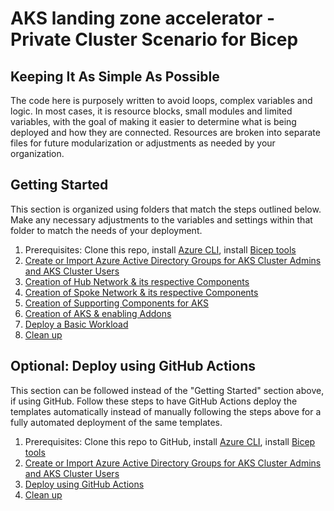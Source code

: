 # AKS landing zone accelerator - Private Cluster Scenario for Bicep

## Keeping It As Simple As Possible

The code here is purposely written to avoid loops, complex variables and logic. In most cases, it is resource blocks, small modules and limited variables, with the goal of making it easier to determine what is being deployed and how they are connected. Resources are broken into separate files for future modularization or adjustments as needed by your organization.

## Getting Started

This section is organized using folders that match the steps outlined below. Make any necessary adjustments to the variables and settings within that folder to match the needs of your deployment.

1. Prerequisites: Clone this repo, install [Azure CLI](https://learn.microsoft.com/cli/azure/install-azure-cli), install [Bicep tools](https://learn.microsoft.com/azure/azure-resource-manager/bicep/install)
2. [Create or Import Azure Active Directory Groups for AKS Cluster Admins and AKS Cluster Users](./02-aad.md)
3. [Creation of Hub Network & its respective Components](./03-network-hub.md)
4. [Creation of Spoke Network & its respective Components](./04-network-lz.md)
5. [Creation of Supporting Components for AKS](./05-aks-supporting.md)
6. [Creation of AKS & enabling Addons](./06-aks-cluster.md)
7. [Deploy a Basic Workload](./07-workload.md)
8. [Clean up](./08-cleanup.md)

## Optional: Deploy using GitHub Actions

This section can be followed instead of the "Getting Started" section above, if using GitHub. Follow these steps to have GitHub Actions deploy the templates automatically instead of manually following the steps above for a fully automated deployment of the same templates.

1. Prerequisites: Clone this repo to GitHub, install [Azure CLI](https://learn.microsoft.com/cli/azure/install-azure-cli), install [Bicep tools](https://learn.microsoft.com/azure/azure-resource-manager/bicep/install)
2. [Create or Import Azure Active Directory Groups for AKS Cluster Admins and AKS Cluster Users](./02-aad.md)
3. [Deploy using GitHub Actions](./02a-DeployUsingGitHubActions.md)
4. [Clean up](./08-cleanup.md)